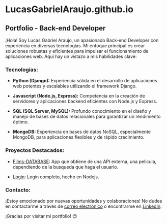 # LucasGabrielAraujo.github.io

## Portfolio - Back-end Developer

¡Hola! Soy Lucas Gabriel Araujo, un apasionado Back-end Developer con experiencia en diversas tecnologías. Mi enfoque principal es crear soluciones robustas y eficientes para impulsar el funcionamiento de aplicaciones web. Aquí hay un vistazo a mis habilidades clave:

### Tecnologías:

- **Python (Django):** Experiencia sólida en el desarrollo de aplicaciones web potentes y escalables utilizando el framework Django.

- **Javascript (Node.js, Express):** Competencia en la creación de servidores y aplicaciones backend eficientes con Node.js y Express.

- **SQL (SQL Server, MySQL):** Profundo conocimiento en el diseño y manejo de bases de datos relacionales para garantizar un rendimiento óptimo.

- **MongoDB:** Experiencia en bases de datos NoSQL, especialmente MongoDB, para aplicaciones flexibles y de rápido crecimiento.

### Proyectos Destacados:

- [Films-DATABASE](https://github.com/LucasGabrielAraujo/Films-DATABASE): App que obtiene de una API externa, una pelicula, dependiendo de la busqueda que haga el usuario.

- [Login](https://github.com/LucasGabrielAraujo/login-node-passport-sqlite): Login completo, hecho en Nodejs.

### Contacto:

¡Estoy emocionado por nuevas oportunidades y colaboraciones! No dudes en contactarme a través de [correo electrónico](mailto:lucasgabrielaraujo13.08@gmail.com) o encontrarme en [LinkedIn](https://www.linkedin.com/in/lucas-araujo-martinez-25b131241/).

¡Gracias por visitar mi portfolio! 😊